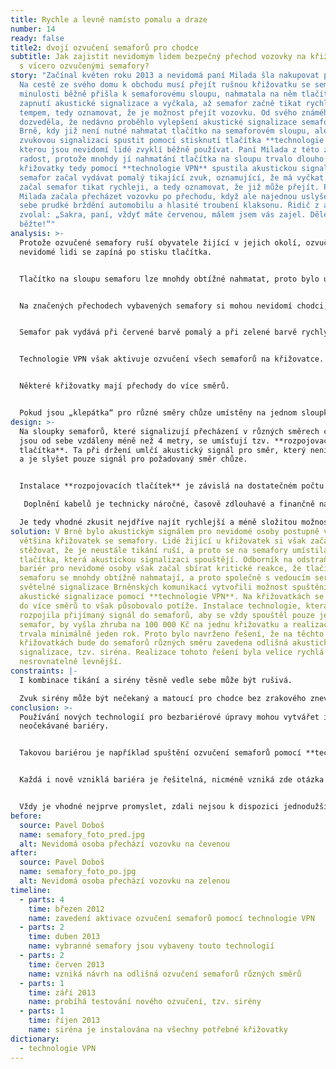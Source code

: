 ```yaml
---
title: Rychle a levně namísto pomalu a draze
number: 14
ready: false
title2: dvojí ozvučení semaforů pro chodce
subtitle: Jak zajistit nevidomým lidem bezpečný přechod vozovky na křižovatkách
  s vícero ozvučenými semafory?
story: "Začínal květen roku 2013 a nevidomá paní Milada šla nakupovat potraviny.
  Na cestě ze svého domu k obchodu musí přejít rušnou křižovatku se semafory. V
  minulosti běžně přišla k semaforovému sloupu, nahmatala na něm tlačítko pro
  zapnutí akustické signalizace a vyčkala, až semafor začně tikat rychlejším
  tempem, tedy oznamovat, že je možnost přejít vozovku. Od svého známého se
  dozveděla, že nedávno proběhlo vylepšení akustické signalizace semaforů v
  Brně, kdy již není nutné nahmatat tlačítko na semaforovém sloupu, ale je možné
  zvukovou signalizaci spustit pomocí stisknutí tlačítka **technologie VPN**,
  kterou jsou nevidomí lidé zvyklí běžně používat. Paní Milada z této změny měla
  radost, protože mnohdy jí nahmatání tlačítka na sloupu trvalo dlouho. U
  křižovatky tedy pomocí **technologie VPN** spustila akustickou signalizaci a
  semafor začal vydávat pomalý tikající zvuk, oznamující, že má vyčkat. Brzy
  začal semafor tikat rychleji, a tedy oznamovat, že již může přejít. Paní
  Milada začala přecházet vozovku po přechodu, když ale najednou uslyšela vedle
  sebe prudké brždění automobilu a hlasité troubení klaksonu. Řidič z auta
  zvolal: „Sakra, paní, vždyť máte červenou, málem jsem vás zajel. Dělejte,
  běžte!“"
analysis: >-
  Protože ozvučené semafory ruší obyvatele žijící v jejich okolí, ozvučení pro
  nevidomé lidi se zapíná po stisku tlačítka.


  Tlačítko na sloupu semaforu lze mnohdy obtížné nahmatat, proto bylo umožněno spouštět ozvučení pomocí **technologie VPN**.


  Na značených přechodech vybavených semafory si mohou nevidomí chodci, pomocí technologie VPN, aktivovat akustickou signalizaci.


  Semafor pak vydává při červené barvě pomalý a při zelené barvě rychlý „klepající“ zvuk.


  Technologie VPN však aktivuje ozvučení všech semaforů na křižovatce.


  Některé křižovatky mají přechody do více směrů.


  Pokud jsou „klepátka“ pro různé směry chůze umístěny na jednom sloupku nebo jsou sloupky semaforů blízko u sebe, pak je velice obtížné rozlišit, který semafor zrovna klepe rychle pro přecházení a který pomalu pro čekání.
design: >-
  Na sloupky semaforů, které signalizují přecházení v různých směrech chůze a
  jsou od sebe vzdáleny méně než 4 metry, se umísťují tzv. **rozpojovací
  tlačítka**. Ta při držení umlčí akustický signál pro směr, který není potřeba
  a je slyšet pouze signál pro požadovaný směr chůze.


  Instalace **rozpojovacích tlačítek** je závislá na dostatečném počtu propojovacích kabelů mezi všemi semafory na křižovatce. Jejich absence výše zmíněné řešení neumožňuje.

   Doplnění kabelů je technicky náročné, časově zdlouhavé a finančně nákladné.

  Je tedy vhodné zkusit nejdříve najít rychlejší a méně složitou možnost řešení. Takovým řešením může být ozvučení semaforů vedoucích do různých směrů odlišnými zvuky.
solution: V Brně bylo akustickým signálem pro nevidomé osoby postupně vybavena
  většina křižovatek se semafory. Lidé žijící u křižovatek si však začali
  stěžovat, že je neustále tikání ruší, a proto se na semafory umístila
  tlačítka, která akustickou signalizaci spouštějí. Odborník na odstraňování
  bariér pro nevidomé osoby však začal sbírat kritické reakce, že tlačítka na
  semaforu se mnohdy obtížně nahmatají, a proto společně s vedoucím servisu
  světelné signalizace Brněnských komunikací vytvořili možnost spuštění
  akustické signalizace pomocí **technologie VPN**. Na křižovatkách se semafory
  do více směrů to však působovalo potíže. Instalace technologie, která by
  rozpojila přijímaný signál do semaforů, aby se vždy spouštěl pouze jeden
  semafor, by vyšla zhruba na 100 000 Kč na jednu křižovatku a realizace by
  trvala minimálně jeden rok. Proto bylo navrženo řešení, že na těchto
  křižovatkách bude do semaforů různých směru zavedena odlišná akustická
  signalizace, tzv. siréna. Realizace tohoto řešení byla velice rychlá a
  nesrovnatelně levnější.
constraints: |-
  I kombinace tikání a sirény těsně vedle sebe může být rušivá.

  Zvuk sirény může být nečekaný a matoucí pro chodce bez zrakového znevýhodnění.
conclusion: >-
  Používání nových technologií pro bezbariérové úpravy mohou vytvářet i nové
  neočekávané bariéry.


  Takovou bariérou je například spuštění ozvučení semaforů pomocí **technologie VPN** do více směrů najednou.


  Každá i nově vzniklá bariéra je řešitelná, nicméně vzniká zde otázka po smysluplnosti a finančních nákladech tohoto řešení.


  Vždy je vhodné nejprve promyslet, zdali nejsou k dispozici jednodužší, účelnější a levnější řešení.
before:
  source: Pavel Doboš
  name: semafory_foto_pred.jpg
  alt: Nevidomá osoba přechází vozovku na čevenou
after:
  source: Pavel Doboš
  name: semafory_foto_po.jpg
  alt: Nevidomá osoba přechází vozovku na zelenou
timeline:
  - parts: 4
    time: březen 2012
    name: zavedení aktivace ozvučení semaforů pomocí technologie VPN
  - parts: 2
    time: duben 2013
    name: vybranné semafory jsou vybaveny touto technologií
  - parts: 2
    time: červen 2013
    name: vzniká návrh na odlišná ozvučení semaforů různých směrů
  - parts: 1
    time: září 2013
    name: probíhá testování nového ozvučení, tzv. sirény
  - parts: 1
    time: říjen 2013
    name: siréna je instalována na všechny potřebné křižovatky
dictionary:
  - technologie VPN
---
```


